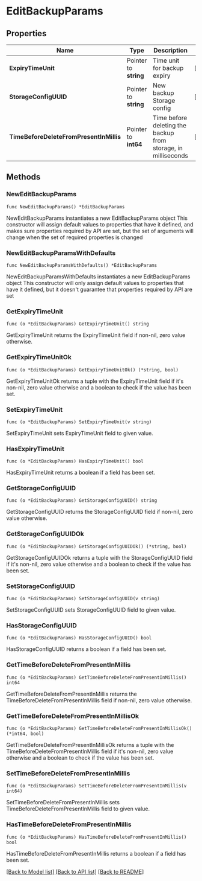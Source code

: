 # EditBackupParams

## Properties

Name | Type | Description | Notes
------------ | ------------- | ------------- | -------------
**ExpiryTimeUnit** | Pointer to **string** | Time unit for backup expiry | [optional] 
**StorageConfigUUID** | Pointer to **string** | New backup Storage config | [optional] 
**TimeBeforeDeleteFromPresentInMillis** | Pointer to **int64** | Time before deleting the backup from storage, in milliseconds | [optional] 

## Methods

### NewEditBackupParams

`func NewEditBackupParams() *EditBackupParams`

NewEditBackupParams instantiates a new EditBackupParams object
This constructor will assign default values to properties that have it defined,
and makes sure properties required by API are set, but the set of arguments
will change when the set of required properties is changed

### NewEditBackupParamsWithDefaults

`func NewEditBackupParamsWithDefaults() *EditBackupParams`

NewEditBackupParamsWithDefaults instantiates a new EditBackupParams object
This constructor will only assign default values to properties that have it defined,
but it doesn't guarantee that properties required by API are set

### GetExpiryTimeUnit

`func (o *EditBackupParams) GetExpiryTimeUnit() string`

GetExpiryTimeUnit returns the ExpiryTimeUnit field if non-nil, zero value otherwise.

### GetExpiryTimeUnitOk

`func (o *EditBackupParams) GetExpiryTimeUnitOk() (*string, bool)`

GetExpiryTimeUnitOk returns a tuple with the ExpiryTimeUnit field if it's non-nil, zero value otherwise
and a boolean to check if the value has been set.

### SetExpiryTimeUnit

`func (o *EditBackupParams) SetExpiryTimeUnit(v string)`

SetExpiryTimeUnit sets ExpiryTimeUnit field to given value.

### HasExpiryTimeUnit

`func (o *EditBackupParams) HasExpiryTimeUnit() bool`

HasExpiryTimeUnit returns a boolean if a field has been set.

### GetStorageConfigUUID

`func (o *EditBackupParams) GetStorageConfigUUID() string`

GetStorageConfigUUID returns the StorageConfigUUID field if non-nil, zero value otherwise.

### GetStorageConfigUUIDOk

`func (o *EditBackupParams) GetStorageConfigUUIDOk() (*string, bool)`

GetStorageConfigUUIDOk returns a tuple with the StorageConfigUUID field if it's non-nil, zero value otherwise
and a boolean to check if the value has been set.

### SetStorageConfigUUID

`func (o *EditBackupParams) SetStorageConfigUUID(v string)`

SetStorageConfigUUID sets StorageConfigUUID field to given value.

### HasStorageConfigUUID

`func (o *EditBackupParams) HasStorageConfigUUID() bool`

HasStorageConfigUUID returns a boolean if a field has been set.

### GetTimeBeforeDeleteFromPresentInMillis

`func (o *EditBackupParams) GetTimeBeforeDeleteFromPresentInMillis() int64`

GetTimeBeforeDeleteFromPresentInMillis returns the TimeBeforeDeleteFromPresentInMillis field if non-nil, zero value otherwise.

### GetTimeBeforeDeleteFromPresentInMillisOk

`func (o *EditBackupParams) GetTimeBeforeDeleteFromPresentInMillisOk() (*int64, bool)`

GetTimeBeforeDeleteFromPresentInMillisOk returns a tuple with the TimeBeforeDeleteFromPresentInMillis field if it's non-nil, zero value otherwise
and a boolean to check if the value has been set.

### SetTimeBeforeDeleteFromPresentInMillis

`func (o *EditBackupParams) SetTimeBeforeDeleteFromPresentInMillis(v int64)`

SetTimeBeforeDeleteFromPresentInMillis sets TimeBeforeDeleteFromPresentInMillis field to given value.

### HasTimeBeforeDeleteFromPresentInMillis

`func (o *EditBackupParams) HasTimeBeforeDeleteFromPresentInMillis() bool`

HasTimeBeforeDeleteFromPresentInMillis returns a boolean if a field has been set.


[[Back to Model list]](../README.md#documentation-for-models) [[Back to API list]](../README.md#documentation-for-api-endpoints) [[Back to README]](../README.md)


